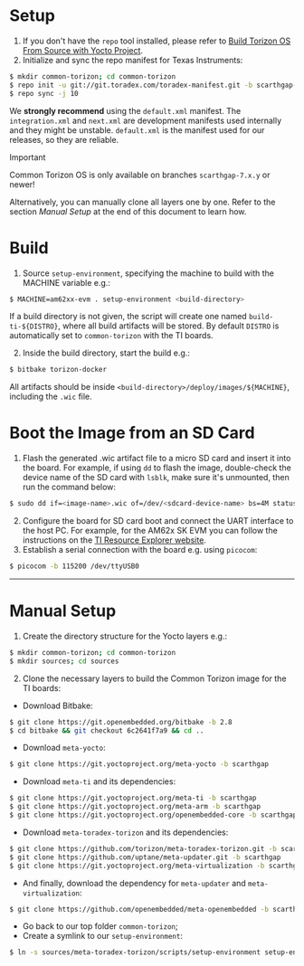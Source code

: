 Setup
======
1. If you don't have the `repo` tool installed, please refer to [Build Torizon OS From Source with Yocto Project](https://developer.toradex.com/torizon/in-depth/build-torizoncore-from-source-with-yocto-projectopenembedded/#download-metadata).
2. Initialize and sync the repo manifest for Texas Instruments:
```bash
$ mkdir common-torizon; cd common-torizon
$ repo init -u git://git.toradex.com/toradex-manifest.git -b scarthgap-7.x.y -m common-torizon/ti/default.xml
$ repo sync -j 10
```
We **strongly recommend** using the `default.xml` manifest. The `integration.xml` and `next.xml` are development manifests used internally and they might be unstable.
`default.xml` is the manifest used for our releases, so they are reliable.  
> [!IMPORTANT]  
> Common Torizon OS is only available on branches `scarthgap-7.x.y` or newer!

Alternatively, you can manually clone all layers one by one. Refer to the section _Manual Setup_ at the end of this document to learn how.

Build
======
1. Source `setup-environment`, specifying the machine to build with the MACHINE variable e.g.:
```bash
$ MACHINE=am62xx-evm . setup-environment <build-directory>
```
If a build directory is not given, the script will create one named `build-ti-${DISTRO}`, where all build artifacts will be stored. By default `DISTRO` is automatically set to `common-torizon` with the TI boards.

2. Inside the build directory, start the build e.g.:
```bash
$ bitbake torizon-docker
```
All artifacts should be inside `<build-directory>/deploy/images/${MACHINE}`, including the `.wic` file.

Boot the Image from an SD Card
======
1. Flash the generated .wic artifact file to a micro SD card and insert it into the board. For example, if using `dd` to flash the image, double-check the device name of the SD card with `lsblk`, make sure it's unmounted, then run the command below:
```bash
$ sudo dd if=<image-name>.wic of=/dev/<sdcard-device-name> bs=4M status=progress
```
2. Configure the board for SD card boot and connect the UART interface to the host PC. For example, for the AM62x SK EVM you can follow the instructions on the [TI Resource Explorer website](https://dev.ti.com/tirex/explore/node?node=A__AZatcAgHClq18snt16Hmfg__PROCESSORS-DEVTOOLS__FUz-xrs__LATEST).
3. Establish a serial connection with the board e.g. using `picocom`:
```bash
$ picocom -b 115200 /dev/ttyUSB0
```

---

Manual Setup
======
1. Create the directory structure for the Yocto layers e.g.:
```bash
$ mkdir common-torizon; cd common-torizon
$ mkdir sources; cd sources
```
2. Clone the necessary layers to build the Common Torizon image for the TI boards:
  * Download Bitbake:
```bash
$ git clone https://git.openembedded.org/bitbake -b 2.8
$ cd bitbake && git checkout 6c2641f7a9 && cd ..
```
  * Download `meta-yocto`:
```bash
$ git clone https://git.yoctoproject.org/meta-yocto -b scarthgap
```
  * Download `meta-ti` and its dependencies:
```bash
$ git clone https://git.yoctoproject.org/meta-ti -b scarthgap
$ git clone https://git.yoctoproject.org/meta-arm -b scarthgap
$ git clone https://git.yoctoproject.org/openembedded-core -b scarthgap oe-core
```
  * Download `meta-toradex-torizon` and its dependencies:
```bash
$ git clone https://github.com/torizon/meta-toradex-torizon.git -b scarthgap-7.x.y
$ git clone https://github.com/uptane/meta-updater.git -b scarthgap
$ git clone https://git.yoctoproject.org/meta-virtualization -b scarthgap
```
  * And finally, download the dependency for `meta-updater` and `meta-virtualization`:
```bash
$ git clone https://github.com/openembedded/meta-openembedded -b scarthgap
```
  * Go back to our top folder `common-torizon`;
  * Create a symlink to our `setup-environment`:
```bash
$ ln -s sources/meta-toradex-torizon/scripts/setup-environment setup-environment
```
